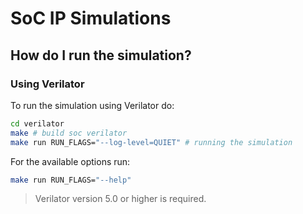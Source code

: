 # SoC IP Simulations

## How do I run the simulation?

### Using Verilator

To run the simulation using Verilator do:

```bash
cd verilator
make # build soc verilator
make run RUN_FLAGS="--log-level=QUIET" # running the simulation
```

For the available options run:

```bash
make run RUN_FLAGS="--help"
```

> Verilator version 5.0 or higher is required.
